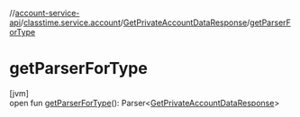 //[account-service-api](../../../index.md)/[classtime.service.account](../index.md)/[GetPrivateAccountDataResponse](index.md)/[getParserForType](get-parser-for-type.md)

# getParserForType

[jvm]\
open fun [getParserForType](get-parser-for-type.md)(): Parser&lt;[GetPrivateAccountDataResponse](index.md)&gt;
